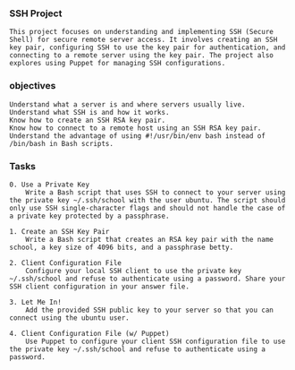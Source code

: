 ### SSH Project
    This project focuses on understanding and implementing SSH (Secure Shell) for secure remote server access. It involves creating an SSH key pair, configuring SSH to use the key pair for authentication, and connecting to a remote server using the key pair. The project also explores using Puppet for managing SSH configurations.

### objectives
    Understand what a server is and where servers usually live.
    Understand what SSH is and how it works.
    Know how to create an SSH RSA key pair.
    Know how to connect to a remote host using an SSH RSA key pair.
    Understand the advantage of using #!/usr/bin/env bash instead of /bin/bash in Bash scripts.

### Tasks
    0. Use a Private Key
        Write a Bash script that uses SSH to connect to your server using the private key ~/.ssh/school with the user ubuntu. The script should only use SSH single-character flags and should not handle the case of a private key protected by a passphrase.

    1. Create an SSH Key Pair
        Write a Bash script that creates an RSA key pair with the name school, a key size of 4096 bits, and a passphrase betty.

    2. Client Configuration File
        Configure your local SSH client to use the private key ~/.ssh/school and refuse to authenticate using a password. Share your SSH client configuration in your answer file.

    3. Let Me In!
        Add the provided SSH public key to your server so that you can connect using the ubuntu user.

    4. Client Configuration File (w/ Puppet)
        Use Puppet to configure your client SSH configuration file to use the private key ~/.ssh/school and refuse to authenticate using a password.
